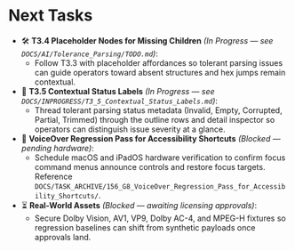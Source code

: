 # Next Tasks

- 🛠️ **T3.4 Placeholder Nodes for Missing Children** _(In Progress — see `DOCS/AI/Tolerance_Parsing/TODO.md`)_:
  - Follow T3.3 with placeholder affordances so tolerant parsing issues can guide operators toward absent structures and hex jumps remain contextual.
- 🚀 **T3.5 Contextual Status Labels** _(In Progress — see `DOCS/INPROGRESS/T3_5_Contextual_Status_Labels.md`)_:
  - Thread tolerant parsing status metadata (Invalid, Empty, Corrupted, Partial, Trimmed) through the outline rows and detail inspector so operators can distinguish issue severity at a glance.
- 🚧 **VoiceOver Regression Pass for Accessibility Shortcuts** _(Blocked — pending hardware)_:
  - Schedule macOS and iPadOS hardware verification to confirm focus command menus announce controls and restore focus targets. Reference `DOCS/TASK_ARCHIVE/156_G8_VoiceOver_Regression_Pass_for_Accessibility_Shortcuts/`.
- ⏳ **Real-World Assets** _(Blocked — awaiting licensing approvals)_:
  - Secure Dolby Vision, AV1, VP9, Dolby AC-4, and MPEG-H fixtures so regression baselines can shift from synthetic payloads once approvals land.
